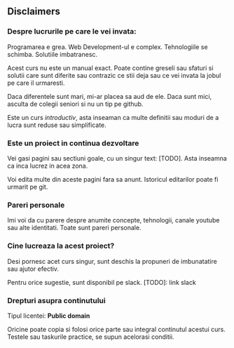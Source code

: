 ## Disclaimers

### Despre lucrurile pe care le vei invata:

Programarea e grea. Web Development-ul e complex. Tehnologiile se schimba. Solutiile imbatranesc.

Acest curs nu este un manual exact. Poate contine  greseli sau sfaturi si solutii care sunt diferite sau contrazic ce stii deja sau ce vei invata la jobul pe care il urmaresti.

Daca diferentele sunt mari, mi-ar placea sa aud de ele. Daca sunt mici, asculta de colegii seniori si nu un tip pe github.

Este un curs *introductiv*, asta inseaman ca multe definitii sau moduri de a lucra sunt reduse sau simplificate.

### Este un proiect in continua dezvoltare
Vei gasi pagini sau sectiuni goale, cu un singur text: [TODO]. Asta inseamna ca inca lucrez in acea zona.

Voi edita multe din aceste pagini fara sa anunt. Istoricul editarilor poate fi urmarit pe git.

### Pareri personale
Imi voi da cu parere despre anumite concepte, tehnologii, canale youtube sau alte identitati. Toate sunt pareri personale.

### Cine lucreaza la acest proiect?
Desi pornesc acet curs singur, sunt deschis la propuneri de imbunatatire sau ajutor efectiv. 

Pentru orice sugestie, sunt disponibil pe slack.
[TODO]: link slack


### Drepturi asupra continutului
Tipul licentei: **Public domain**

Oricine poate copia si folosi orice parte sau integral continutul acestui curs.
Testele sau taskurile practice, se supun acelorasi conditii.

